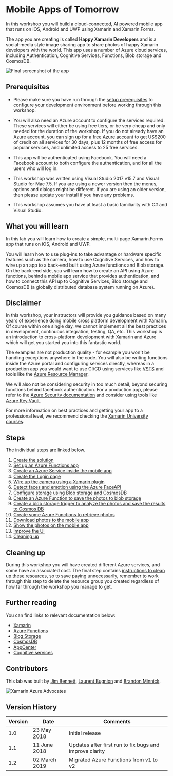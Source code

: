 # Mobile Apps of Tomorrow

In this workshop you will build a cloud-connected, AI powered mobile app that runs on iOS, Android and UWP using Xamarin and Xamarin.Forms.

The app you are creating is called __Happy Xamarin Developers__ and is a social-media style image sharing app to share photos of happy Xamarin developers with the world. This app uses a number of Azure cloud services, including Authentication, Cognitive Services, Functions, Blob storage and CosmosDB.

![Final screenshot of the app](./Images/FinalAppScreenshot.jpeg)

## Prerequisites

* Please make sure you have run through the [setup prerequisites](./SETUP.MD) to configure your development environment before working through this workshop.

* You will also need an Azure account to configure the services required. These services will either be using free tiers, or be very cheap and only needed for the duration of the workshop. If you do not already have an Azure account, you can sign up for a [free Azure account](https://azure.microsoft.com/free?WT.mc_id=academic-0000-jabenn) to get US$200 of credit on all services for 30 days, plus 12 months of free access for popular services, and unlimited access to 25 free services.

* This app will be authenticated using Facebook. You will need a Facebook account to both configure the authentication, and for all the users who will log in.

* This workshop was written using Visual Studio 2017 v15.7 and Visual Studio for Mac 7.5. If you are using a newer version then the menus, options and dialogs might be different. If you are using an older version, then please update your install if you have any problems.

* This workshop assumes you have at least a basic familiarity with C# and Visual Studio.

## What you will learn

In this lab you will learn how to create a simple, multi-page Xamarin.Forms app that runs on iOS, Android and UWP.

You will learn how to use plug-ins to take advantage or hardware specific features such as the camera, how to use Cognitive Services, and how to wire up an app to a back-end built using Azure functions and Blob storage. On the back-end side, you will learn how to create an API using Azure functions, behind a mobile app service that provides authentication, and how to connect this API up to Cognitive Services, Blob storage and CosmosDB (a globally distributed database system running on Azure).

<!-- TODO - add an architecture diagram -->

## Disclaimer

In this workshop, your instructors will provide you guidance based on many years of experience doing mobile cross platform development with Xamarin. Of course within one single day, we cannot implement all the best practices in development, continuous integration, testing, QA, etc. This workshop is an introduction to cross-platform development with Xamarin and Azure which will get you started you into this fantastic world.

The examples are not production quality - for example you won't be handling exceptions anywhere in the code. You will also be writing functions inside the Azure portal and configuring services directly, whereas in a production app you would want to use CI/CD using services like [VSTS](https://docs.microsoft.com/vsts/index?view=vsts&WT.mc_id=academic-0000-jabenn) and tools like the [Azure Resource Manager](https://docs.microsoft.com/azure/azure-resource-manager/?WT.mc_id=academic-0000-jabenn).

We will also not be considering security in too much detail, beyond securing functions behind facebook authentication. For a production app, please refer to the [Azure Security documentation](https://docs.microsoft.com/azure/security/?WT.mc_id=academic-0000-jabenn) and consider using tools like [Azure Key Vault](https://docs.microsoft.com/azure/key-vault/?WT.mc_id=academic-0000-jabenn).

For more information on best practices and getting your app to a professional level, we recommend checking the [Xamarin University courses](https://university.xamarin.com/?WT.mc_id=mobileappsoftomorrow-workshop-jabenn).

## Steps

The individual steps are linked below.

1. [Create the solution](./Workshop/1-CreateSolution.md)
2. [Set up an Azure Functions app](./Workshop/2-SetupAzureFunctions.md)
3. [Create an Azure Service inside the mobile app](./Workshop/3-CreateAnAzureServiceInTheMobileApp.md)
4. [Create the Login page](./Workshop/4-CreateLoginPage.md)
5. [Wire up the camera using a Xamarin plugin](./Workshop/5-WireUpTheCamera.md)
6. [Detect faces and emotion using the Azure FaceAPI](./Workshop/6-DetectFaces.md)
7. [Configure storage using Blob storage and CosmosDB](./Workshop/7-ConfigureStorage.md)
8. [Create an Azure Function to save the photos to blob storage](./Workshop/8-FunctionToSavePhotos.md)
9. [Create a blob storage trigger to analyze the photos and save the results to Cosmos DB](./Workshop/9-BlobStorageTrigger.md)
10. [Create some Azure Functions to retrieve photos](./Workshop/10-FunctionToLoadPhotos.md)
11. [Download photos to the mobile app](./Workshop/11-DownloadPhotosToMobileApp.md)
12. [Show the photos on the mobile app](./Workshop/12-ShowPhotosOnMobileApp.md)
13. [Improve the UI](./Workshop/13-ImproveTheUI.md)
14. [Cleaning up](./Workshop/14-CleaningUp.md)

## Cleaning up

During this workshop you will have created different Azure services, and some have an associated cost. The final step contains [instructions to clean up these resources](./Workshop/14-CleaningUp.md), so to save paying unnecessarily, remember to work through this step to delete the resource group you created regardless of how far through the workshop you manage to get.

## Further reading

You can find links to relevant documentation below:

* [Xamarin](https://docs.microsoft.com/xamarin/?WT.mc_id=academic-0000-jabenn)
* [Azure Functions](https://docs.microsoft.com/azure/azure-functions/?WT.mc_id=academic-0000-jabenn)
* [Blog Storage](https://docs.microsoft.com/azure/storage/?WT.mc_id=academic-0000-jabenn)
* [CosmosDB](https://docs.microsoft.com/azure/cosmos-db/?WT.mc_id=academic-0000-jabenn)
* [AppCenter](https://docs.microsoft.com/appcenter/?WT.mc_id=academic-0000-jabenn)
* [Cognitive services](https://docs.microsoft.com/azure/cognitive-services/?WT.mc_id=academic-0000-jabenn)

## Contributors

This lab was built by [Jim Bennett](https://developer.microsoft.com/advocates/jim-bennett?WT.mc_id=academic-0000-jabenn), [Laurent Bugnion](https://developer.microsoft.com/advocates/laurent-bugnion?WT.mc_id=academic-0000-jabenn) and [Brandon Minnick](https://twitter.com/intent/user?user_id=3418408341).

![Xamarin Azure Advocates](./Images/Xamarin.png)

## Version History

| Version | Date | Comments |
|---------|------|----------|
| 1.0     | 23 May 2018 | Initial release |
| 1.1     | 11 June 2018 | Updates after first run to fix bugs and improve clarity |
| 1.2     | 02 March 2019 | Migrated Azure Functions from v1 to v2 |
